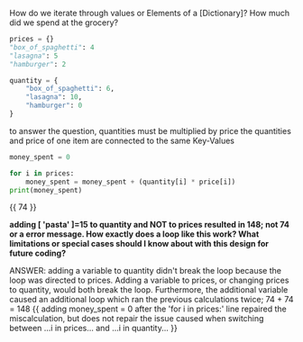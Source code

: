 How do we iterate through values or Elements of a [Dictionary]? How much did we spend at the grocery?
```python
prices = {}
"box_of_spaghetti": 4
"lasagna": 5
"hamburger": 2

quantity = {
	"box_of_spaghetti": 6,
	"lasagna": 10,
	"hamburger": 0
}
```
to answer the question, quantities must be multiplied by price
	the quantities and price of one item are connected to the same Key-Values
```python
money_spent = 0

for i in prices:
	money_spent = money_spent + (quantity[i] * price[i])
print(money_spent)
```
{{ 74 }}

**adding [ 'pasta' ]=15 to quantity and NOT to prices resulted in 148; not 74 or a error message. How exactly does a loop like this work? What limitations or special cases should I know about with this design for future coding?**

ANSWER: adding a variable to quantity didn't break the loop because the loop was directed to prices. Adding a variable to prices, or changing prices to quantity, would both break the loop. Furthermore, the additional variable caused an additional loop which ran the previous calculations twice; 74 + 74 = 148
	{{ adding money_spent = 0 after the 'for i in prices:' line repaired the miscalculation, but does not repair the issue caused when switching between ...i in prices... and ...i in quantity... }}